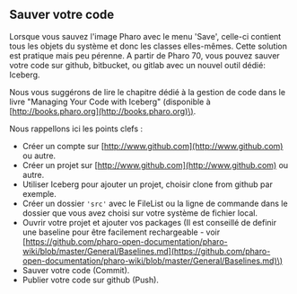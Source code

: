 ## Sauver votre codeLorsque vous sauvez l'image Pharo avec le menu 'Save', celle-ci contient tous les objets du système et donc les classes elles-mêmes.Cette solution est pratique mais peu pérenne.A partir de Pharo 70, vous pouvez sauver votre code sur github, bitbucket, ou gitlab avec un nouvel outil dédié: Iceberg.Nous vous suggérons de lire le chapitre dédié à la gestion de code dans le livre "Managing Your Code with Iceberg" \(disponible à [http://books.pharo.org](http://books.pharo.org)\).Nous rappellons ici les points clefs :- Créer un compte sur [http://www.github.com](http://www.github.com) ou autre.- Créer un projet sur [http://www.github.com](http://www.github.com) ou autre.- Utiliser Iceberg pour ajouter un projet, choisir clone from github par exemple.- Créer un dossier `'src'` avec le FileList ou la ligne de commande dans le dossier que vous avez choisi sur votre système de fichier local.- Ouvrir votre projet et ajouter vos packages \(Il est conseillé de definir une baseline pour être facilement rechargeable - voir [https://github.com/pharo-open-documentation/pharo-wiki/blob/master/General/Baselines.md](https://github.com/pharo-open-documentation/pharo-wiki/blob/master/General/Baselines.md)\)- Sauver votre code \(Commit\).- Publier votre code sur github \(Push\).